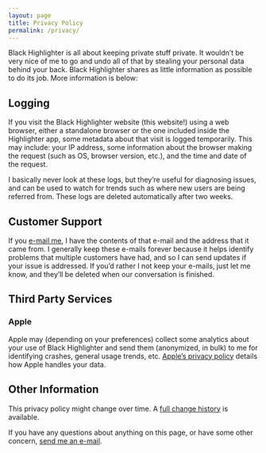 ```yaml
---
layout: page
title: Privacy Policy
permalink: /privacy/
---
```


Black Highlighter is all about keeping private stuff private. It wouldn’t be very nice of me to go and undo all of that by stealing your personal data behind your back. Black Highlighter shares as little information as possible to do its job. More information is below:

## Logging

If you visit the Black Highlighter website (this website!) using a web browser, either a standalone browser or the one included inside the Highlighter app, some metadata about that visit is logged temporarily. This may include: your IP address, some information about the browser making the request (such as OS, browser version, etc.), and the time and date of the request.

I basically never look at these logs, but they’re useful for diagnosing issues, and can be used to watch for trends such as where new users are being referred from. These logs are deleted automatically after two weeks.

## Customer Support

If you [e-mail me](mailto:hello@cocoatype.com), I have the contents of that e-mail and the address that it came from. I generally keep these e-mails forever because it helps identify problems that multiple customers have had, and so I can send updates if your issue is addressed. If you’d rather I not keep your e-mails, just let me know, and they’ll be deleted when our conversation is finished.

## Third Party Services

### Apple
Apple may (depending on your preferences) collect some analytics about your use of Black Highlighter and send them (anonymized, in bulk) to me for identifying crashes, general usage trends, etc. [Apple’s privacy policy](https://apple.com/privacy) details how Apple handles your data.

## Other Information

This privacy policy might change over time. A [full change history](https://git.pado.name/highlighter/site/commits/master/privacy.md) is available.

If you have any questions about anything on this page, or have some other concern, [send me an e-mail](mailto:hello@cocoatype.com).